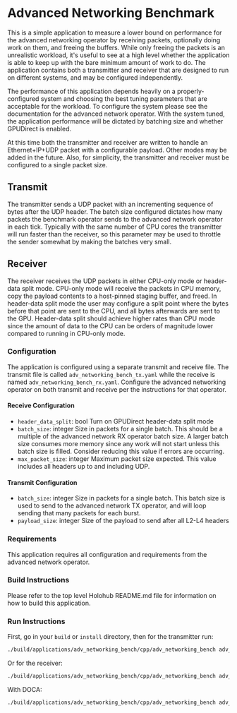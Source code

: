 # Advanced Networking Benchmark

This is a simple application to measure a lower bound on performance for the advanced networking operator
by receiving packets, optionally doing work on them, and freeing the buffers. While only freeing the packets is
an unrealistic workload, it's useful to see at a high level whether the application is able to keep up with
the bare minimum amount of work to do. The application contains both a transmitter and receiver that are
designed to run on different systems, and may be configured independently.

The performance of this application depends heavily on a properly-configured system and choosing the best
tuning parameters that are acceptable for the workload. To configure the system please see the documentation
for the advanced network operator. With the system tuned, the application performance will be dictated
by batching size and whether GPUDirect is enabled. 

At this time both the transmitter and receiver are written to handle an Ethernet+IP+UDP packet with a
configurable payload. Other modes may be added in the future. Also, for simplicity, the transmitter and
receiver must be configured to a single packet size.

## Transmit

The transmitter sends a UDP packet with an incrementing sequence of bytes after the UDP header. The batch
size configured dictates how many packets the benchmark operator sends to the advanced network operator
in each tick. Typically with the same number of CPU cores the transmitter will run faster than the receiver, 
so this parameter may be used to throttle the sender somewhat by making the batches very small.

## Receiver

The receiver receives the UDP packets in either CPU-only mode or header-data split mode. CPU-only mode
will receive the packets in CPU memory, copy the payload contents to a host-pinned staging buffer, and
freed. In header-data split mode the user may configure a split point where the bytes before that point
are sent to the CPU, and all bytes afterwards are sent to the GPU. Header-data split should achieve higher
rates than CPU mode since the amount of data to the CPU can be orders of magnitude lower compared to running
in CPU-only mode. 

### Configuration

The application is configured using a separate transmit and receive file. The transmit file is called
`adv_networking_bench_tx.yaml` while the receive is named `adv_networking_bench_rx.yaml`. Configure the
advanced networking operator on both transmit and receive per the instructions for that operator.

#### Receive Configuration

- `header_data_split`: bool
  Turn on GPUDirect header-data split mode
- `batch_size`: integer
  Size in packets for a single batch. This should be a multiple of the advanced network RX operator batch size.
  A larger batch size consumes more memory since any work will not start unless this batch size is filled. Consider
  reducing this value if errors are occurring.
- `max_packet_size`: integer
  Maximum packet size expected. This value includes all headers up to and including UDP.

#### Transmit Configuration

- `batch_size`: integer
  Size in packets for a single batch. This batch size is used to send to the advanced network TX operator, and 
  will loop sending that many packets for each burst.
- `payload_size`: integer
  Size of the payload to send after all L2-L4 headers 

### Requirements

This application requires all configuration and requirements from the advanced network operator.

### Build Instructions

Please refer to the top level Holohub README.md file for information on how to build this application.

### Run Instructions

First, go in your `build` or `install` directory, then for the transmitter run:


```bash
./build/applications/adv_networking_bench/cpp/adv_networking_bench adv_networking_bench_tx.yaml
```

Or for the receiver:

```bash
./build/applications/adv_networking_bench/cpp/adv_networking_bench adv_networking_bench_tx.yaml
```

With DOCA:

```bash
./build/applications/adv_networking_bench/cpp/adv_networking_bench adv_networking_bench_doca_tx_rx.yaml
```
